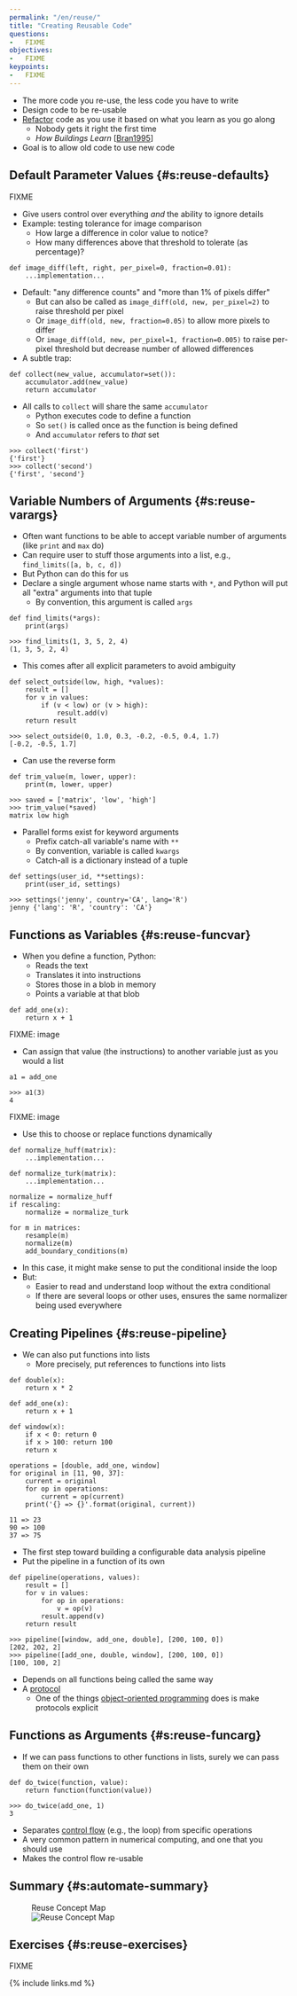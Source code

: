 ```yaml
---
permalink: "/en/reuse/"
title: "Creating Reusable Code"
questions:
-   FIXME
objectives:
-   FIXME
keypoints:
-   FIXME
---
```


-   The more code you re-use, the less code you have to write
-   Design code to be re-usable
-   [Refactor](#g:refactor) code as you use it based on what you learn as you go along
    -   Nobody gets it right the first time
    -   *How Buildings Learn* [[Bran1995](#CITE)]
-   Goal is to allow old code to use new code

## Default Parameter Values {#s:reuse-defaults}

FIXME
-   Give users control over everything *and* the ability to ignore details
-   Example: testing tolerance for image comparison
    -   How large a difference in color value to notice?
    -   How many differences above that threshold to tolerate (as percentage)?

```
def image_diff(left, right, per_pixel=0, fraction=0.01):
    ...implementation...
```

-   Default: "any difference counts" and "more than 1% of pixels differ"
    -   But can also be called as `image_diff(old, new, per_pixel=2)` to raise threshold per pixel
    -   Or `image_diff(old, new, fraction=0.05)` to allow more pixels to differ
    -   Or `image_diff(old, new, per_pixel=1, fraction=0.005)` to raise per-pixel threshold but decrease number of allowed differences
-   A subtle trap:

```
def collect(new_value, accumulator=set()):
    accumulator.add(new_value)
    return accumulator
```

-   All calls to `collect` will share the same `accumulator`
    -   Python executes code to define a function
    -   So `set()` is called once as the function is being defined
    -   And `accumulator` refers to *that* set

```
>>> collect('first')
{'first'}
>>> collect('second')
{'first', 'second'}
```

## Variable Numbers of Arguments {#s:reuse-varargs}

-   Often want functions to be able to accept variable number of arguments (like `print` and `max` do)
-   Can require user to stuff those arguments into a list, e.g., `find_limits([a, b, c, d])`
-   But Python can do this for us
-   Declare a single argument whose name starts with `*`, and Python will put all "extra" arguments into that tuple
    -   By convention, this argument is called `args`

```
def find_limits(*args):
    print(args)
```
```
>>> find_limits(1, 3, 5, 2, 4)
(1, 3, 5, 2, 4)
```

-   This comes after all explicit parameters to avoid ambiguity

```
def select_outside(low, high, *values):
    result = []
    for v in values:
        if (v < low) or (v > high):
            result.add(v)
    return result
```
```
>>> select_outside(0, 1.0, 0.3, -0.2, -0.5, 0.4, 1.7)
[-0.2, -0.5, 1.7]
```

-   Can use the reverse form

```
def trim_value(m, lower, upper):
    print(m, lower, upper)
```
```
>>> saved = ['matrix', 'low', 'high']
>>> trim_value(*saved)
matrix low high
```

-   Parallel forms exist for keyword arguments
    -   Prefix catch-all variable's name with `**`
    -   By convention, variable is called `kwargs`
    -   Catch-all is a dictionary instead of a tuple

```
def settings(user_id, **settings):
    print(user_id, settings)
```
```
>>> settings('jenny', country='CA', lang='R')
jenny {'lang': 'R', 'country': 'CA'}
```

## Functions as Variables {#s:reuse-funcvar}

-   When you define a function, Python:
    -   Reads the text
    -   Translates it into instructions
    -   Stores those in a blob in memory
    -   Points a variable at that blob

```
def add_one(x):
    return x + 1
```

FIXME: image

-   Can assign that value (the instructions) to another variable just as you would a list

```
a1 = add_one
```
```
>>> a1(3)
4
```

FIXME: image

-   Use this to choose or replace functions dynamically

```
def normalize_huff(matrix):
    ...implementation...

def normalize_turk(matrix):
    ...implementation...

normalize = normalize_huff
if rescaling:
    normalize = normalize_turk

for m in matrices:
    resample(m)
    normalize(m)
    add_boundary_conditions(m)
```

-   In this case, it might make sense to put the conditional inside the loop
-   But:
    -   Easier to read and understand loop without the extra conditional
    -   If there are several loops or other uses, ensures the same normalizer being used everywhere

## Creating Pipelines {#s:reuse-pipeline}

-   We can also put functions into lists
    -   More precisely, put references to functions into lists

```
def double(x):
    return x * 2

def add_one(x):
    return x + 1

def window(x):
    if x < 0: return 0
    if x > 100: return 100
    return x

operations = [double, add_one, window]
for original in [11, 90, 37]:
    current = original
    for op in operations:
        current = op(current)
    print('{} => {}'.format(original, current))
```
```
11 => 23
90 => 100
37 => 75
```

-   The first step toward building a configurable data analysis pipeline
-   Put the pipeline in a function of its own

```
def pipeline(operations, values):
    result = []
    for v in values:
        for op in operations:
            v = op(v)
        result.append(v)
    return result
```
```
>>> pipeline([window, add_one, double], [200, 100, 0])
[202, 202, 2]
>>> pipeline([add_one, double, window], [200, 100, 0])
[100, 100, 2]
```

-   Depends on all functions being called the same way
-   A [protocol](#g:protocol)
    -   One of the things [object-oriented programming](#g:oop) does is make protocols explicit

## Functions as Arguments {#s:reuse-funcarg}

-   If we can pass functions to other functions in lists, surely we can pass them on their own

```
def do_twice(function, value):
    return function(function(value))
```
```
>>> do_twice(add_one, 1)
3
```

-   Separates [control flow](#g:control-flow) (e.g., the loop) from specific operations
-   A very common pattern in numerical computing, and one that you should use
-   Makes the control flow re-usable

## Summary {#s:automate-summary}

<figure>
  <figcaption>Reuse Concept Map</figcaption>
  <img id="f:reuse-concept" src="../../files/reuse.svg" alt="Reuse Concept Map" />
</figure>

## Exercises {#s:reuse-exercises}

FIXME

{% include links.md %}
